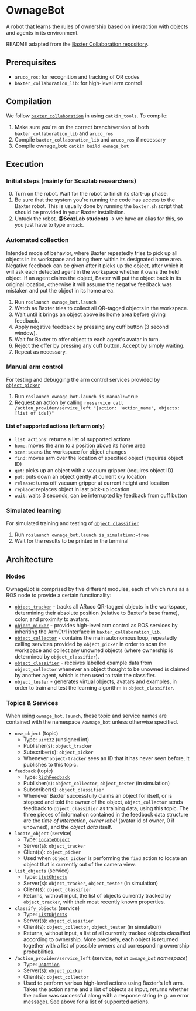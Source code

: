 # OwnageBot
A robot that learns the rules of ownership based on interaction with objects and agents in its environment.

README adapted from the [Baxter Collaboration repository](https://github.com/ScazLab/baxter_collaboration).

## Prerequisites

* `aruco_ros`: for recognition and tracking of QR codes
* `baxter_collaboration_lib`: for high-level arm control

## Compilation

We follow [`baxter_collaboration`](https://github.com/ScazLab/baxter_collaboration) in using `catkin_tools`. To compile:

1. Make sure you're on the correct branch/version of both `baxter_collaboration_lib` and `aruco_ros`
2. Compile `baxter_collaboration_lib` and `aruco_ros` if necessary
3. Compile ownage_bot: `catkin build ownage_bot`

## Execution

### Initial steps (mainly for Scazlab researchers)

0. Turn on the robot. Wait for the robot to finish its start-up phase.
1. Be sure that the system you're running the code has access to the Baxter robot. This is usually done by running the `baxter.sh` script that should be provided in your Baxter installation.
2. Untuck the robot. **@ScazLab students** → we have an alias for this, so you just have to type `untuck`.

### Automated collection

Intended mode of behavior, where Baxter repeatedly tries to pick up all objects in its workspace and bring them within its designated home area. Negative feedback can be given after it picks up the object, after which it will ask each detected agent in the workspace whether it owns the held object. If an agent claims the object, Baxter will put the object back in its original location, otherwise it will assume the negative feedback was mistaken and put the object in its home area.

1. Run `roslaunch ownage_bot.launch`
2. Watch as Baxter tries to collect all QR-tagged objects in the workspace.
3. Wait until it brings an object above its home area before giving feedback.
4. Apply negative feedback by pressing any cuff button (3 second window).
5. Wait for Baxter to offer object to each agent's avatar in turn.
6. Reject the offer by pressing any cuff button. Accept by simply waiting.
7. Repeat as necessary.

### Manual arm control

For testing and debugging the arm control services provided by [`object_picker`](https://github.com/OwnageBot/ownage_bot/tree/master/src/object_picker)

1. Run `roslaunch ownage_bot.launch is_manual:=true`
2. Request an action by calling `rosservice call /action_provider/service_left "{action: 'action_name', objects: [list of ids]}"`

#### List of supported actions (left arm only)

* `list_actions`: returns a list of supported actions
* `home`: moves the arm to a position above its home area
* `scan`: scans the workspace for object changes
* `find`: moves arm over the location of specified object (requires object ID)
* `get`: picks up an object with a vacuum gripper (requires object ID)
* `put`: puts down an object gently at current x-y location
* `release`: turns off vacuum gripper at current height and location
* `replace`: replaces object in last pick-up location
* `wait`: waits 3 seconds, can be interrupted by feedback from cuff button

### Simulated learning

For simulated training and testing of [`object_classifier`](https://github.com/OwnageBot/ownage_bot/tree/master/src/object_classifier)

1. Run `roslaunch ownage_bot.launch is_simulation:=true`
2. Wait for the results to be printed in the terminal

## Architecture

### Nodes

OwnageBot is comprised by five different modules, each of which runs as a ROS node to provide a certain functionality:

* [`object_tracker`](https://github.com/OwnageBot/ownage_bot/tree/master/src/object_tracker) - tracks all ARuco QR-tagged objects in the workspace, determining their absolute position (relative to Baxter's base frame), color, and proximity to avatars.
* [`object_picker`](https://github.com/OwnageBot/ownage_bot/tree/master/src/object_picker) - provides high-level arm control as ROS services by inheriting the ArmCtrl interface in [`baxter_collaboration_lib`](https://github.com/ScazLab/baxter_collaboration/tree/master/baxter_collaboration_lib).
* [`object_collector`](https://github.com/OwnageBot/ownage_bot/tree/master/src/object_collector) - contains the main autonomous loop, repeatedly calling services provided by `object_picker` in order to scan the workspace and collect any unowned objects (where ownership is determined by `object_classifier`).
* [`object_classifier`](https://github.com/OwnageBot/ownage_bot/tree/master/src/object_classifier) - receives labelled example data from `object_collector` whenever an object thought to be unowned is claimed by another agent, which is then used to train the classifier.
* [`object_tester`](https://github.com/OwnageBot/ownage_bot/tree/master/src/object_tester) - generates virtual objects, avatars and examples, in order to train and test the learning algorithm in `object_classifier`.

### Topics & Services

When using `ownage_bot.launch`, these topic and service names are contained with the namespace `/ownage_bot` unless otherwise specified.

* `new_object` (topic)
  * Type: `uint32` (unsigned int)
  * Publisher(s): `object_tracker`
  * Subscriber(s): `object_picker`
  * Whenever `object-tracker` sees an ID that it has never seen before, it publishes to this topic.
* `feedback` (topic)
  * Type: [`RichFeedback`](https://github.com/OwnageBot/ownage_bot/blob/master/msg/RichFeedback.msg)
  * Publisher(s): `object_collector`, `object_tester` (in simulation)
  * Subscriber(s): `object_classifier`
  * Whenever Baxter successfully claims an object for itself, or is stopped and told the owner of the object, `object_collector` sends feedback to `object_classifier` as training data, using this topic. The three pieces of information contained in the feedback data structure are the *time of interaction*, *owner label* (avatar id of owner, 0 if unowned), and the *object data* itself.
* `locate_object` (service)
  * Type: [`LocateObject`](https://github.com/OwnageBot/ownage_bot/blob/master/srv/LocateObject.srv)
  * Server(s): `object_tracker`
  * Client(s): `object_picker`
  * Used when `object_picker` is performing the `find` action to locate an object that is currently out of the camera view.
* `list_objects` (service)
  * Type: [`ListObjects`](https://github.com/OwnageBot/ownage_bot/blob/master/srv/ListObjects.srv)
  * Server(s): `object_tracker`, `object_tester` (in simulation)
  * Client(s): `object_classifier`
  * Returns, without input, the list of objects currently tracked by `object_tracker`, with their most recently known properties.
* `classify_objects` (service)
  * Type: [`ListObjects`](https://github.com/OwnageBot/ownage_bot/blob/master/srv/ListObjects.srv)
  * Server(s): `object_classifier`
  * Client(s): `object_collector`, `object_tester` (in simulation)
  * Returns, without input, a list of all currently tracked objects classified according to ownership. More precisely, each object is returned together with a list of possible owners and corresponding ownership probabilities.
* `/action_provider/service_left` (service, *not in `ownage_bot` namespace*)
  * Type: [`DoAction`](https://github.com/ScazLab/baxter_collaboration/blob/master/baxter_collaboration_msgs/srv/DoAction.srv)
  * Server(s): `object_picker`
  * Client(s): `object_collector`
  * Used to perform various high-level actions using Baxter's left arm. Takes the action name and a list of objects as input, returns whether the action was successful along with a response string (e.g. an error message). See above for a list of supported actions.
